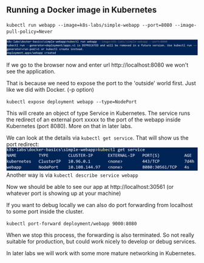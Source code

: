 ## Running a Docker image in Kubernetes

`kubectl run webapp --image=k8s-labs/simple-webapp --port=8080 --image-pull-policy=Never`

![](images/kubectl-run.png)

If we go to the browser now and enter url http://localhost:8080 we won't see the application.

That is because we need to expose the port to the 'outside' world first. Just like we did with Docker. (-p option)

`kubectl expose deployment webapp --type=NodePort`

This will create an object of type Service in Kubernetes. The service runs the redirect of an external port xxxxx to the port of the webapp inside Kubernetes (port 8080). More on that in later labs.

We can look at the details via `kubectl get service`. That will show us the port redirect: 
![](images/kubectl-get-service.png)
Another way is via `kubectl describe service webapp`

Now we should be able to see our app at http://localhost:30561 (or whatever port is showing up at your machine)

If you want to debug locally we can also do port forwarding from localhost to some port inside the cluster.

`kubectl port-forward deployment/webapp 9000:8080`

When we stop this process, the forwarding is also terminated. So not really suitable for production, but could work nicely to develop or debug services.

In later labs we will work with some more mature networking in Kubernetes.